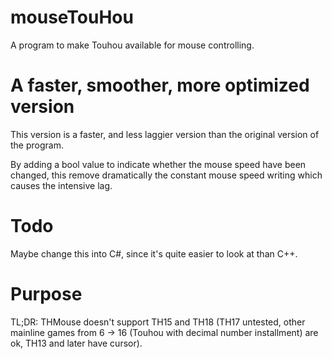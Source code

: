 # mouseTouHou
A program to make Touhou available for mouse controlling.
# A faster, smoother, more optimized version
This version is a faster, and less laggier version than the original version of the program.

By adding a bool value to indicate whether the mouse speed have been changed, this remove dramatically the constant mouse speed writing which causes the intensive lag.
# Todo
Maybe change this into C#, since it's quite easier to look at than C++.

# Purpose
TL;DR: THMouse doesn't support TH15 and TH18 (TH17 untested, other mainline games from 6 -> 16 (Touhou with decimal number installment) are ok, TH13 and later have cursor).
